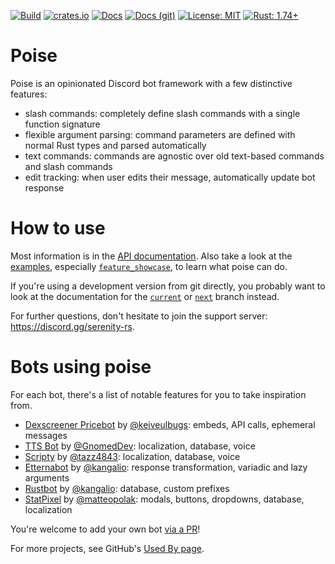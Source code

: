 [![Build](https://img.shields.io/github/actions/workflow/status/serenity-rs/poise/ci.yml?branch=current)](https://serenity-rs.github.io/poise/)
[![crates.io](https://img.shields.io/crates/v/poise.svg)](https://crates.io/crates/poise)
[![Docs](https://img.shields.io/badge/docs-online-informational)](https://docs.rs/poise/)
[![Docs (git)](https://img.shields.io/badge/docs%20%28git%29-online-informational)](https://serenity-rs.github.io/poise/)
[![License: MIT](https://img.shields.io/badge/license-MIT-yellow.svg)](https://opensource.org/licenses/MIT)
[![Rust: 1.74+](https://img.shields.io/badge/rust-1.74+-93450a)](https://blog.rust-lang.org/2023/11/16/Rust-1.74.0.html)

# Poise
Poise is an opinionated Discord bot framework with a few distinctive features:
- slash commands: completely define slash commands with a single function signature
- flexible argument parsing: command parameters are defined with normal Rust types and parsed automatically
- text commands: commands are agnostic over old text-based commands and slash commands
- edit tracking: when user edits their message, automatically update bot response

# How to use

Most information is in the [API documentation](https://docs.rs/poise/). Also take a
look at the [examples](examples), especially [`feature_showcase`](examples/feature_showcase), to learn what poise can do.

If you're using a development version from git directly, you probably want to look at the documentation for the
[`current`](https://serenity-rs.github.io/poise/current) or [`next`](https://serenity-rs.github.io/poise/next) branch instead.

For further questions, don't hesitate to join the support server: https://discord.gg/serenity-rs.

# Bots using poise

For each bot, there's a list of notable features for you to take inspiration from.

- [Dexscreener Pricebot](https://github.com/keiveulbugs/Dexscreener_pricebot) by [@keiveulbugs](https://github.com/keiveulbugs): embeds, API calls, ephemeral messages
- [TTS Bot](https://github.com/Discord-TTS/Bot/) by [@GnomedDev](https://github.com/GnomedDev): localization, database, voice
- [Scripty](https://github.com/scripty-bot/scripty) by [@tazz4843](https://github.com/tazz4843): localization, database, voice
- [Etternabot](https://github.com/kangalio/Etternabot) by [@kangalio](https://github.com/kangalio): response transformation, variadic and lazy arguments
- [Rustbot](https://github.com/rust-community-discord/ferrisbot-for-discord) by [@kangalio](https://github.com/kangalio): database, custom prefixes
- [StatPixel](https://github.com/statpixel-rs/statpixel) by [@matteopolak](https://github.com/matteopolak): modals, buttons, dropdowns, database, localization

You're welcome to add your own bot [via a PR](https://github.com/serenity-rs/poise/compare)!

For more projects, see GitHub's [Used By page](https://github.com/serenity-rs/poise/network/dependents).
